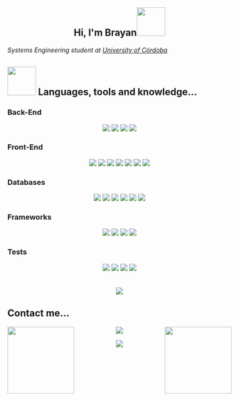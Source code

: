 <h2 align="center">Hi, I'm Brayan<img src="https://media.giphy.com/media/v1.Y2lkPTc5MGI3NjExbXluNTd2YnUyMzYyZDVqcnZ2N3lpZzk2eTFkeXU3bmppeGczc2R6MSZlcD12MV9pbnRlcm5hbF9naWZfYnlfaWQmY3Q9cw/Ev5a17WgHHX94jPhL0/giphy.gif" width="64"></img></h2>
<p><em>Systems Engineering student at <a href="https://www.unicordoba.edu.co/">University of Córdoba</a></em></p>

<!--
```javascript
const Brayan = {
    backEnd: [Java, Kotlin, Python, PHP],
    frontEnd: [JavaScript, TypeScript, HTML, CSS, SASS],
    databases: [MySql, PostgreSQL, SQLServer, MongoDB, Firestore],
    frameworks: [SringBoot, Angular, Vue, Scrum],
    tests: [JUnit, Selenium, Cucumber, Mockito],
    architecture: ["Microservices", "Event-Driven", "Three-Tier", "Monolithic"],
    challenge: "I am doing the #100DaysOfCode challenge focused on Java and Kotlin"
}
```
-->

<h2><img align="" src="https://media.giphy.com/media/v1.Y2lkPTc5MGI3NjExaGdyM3Q0dDM0cWd6bTBtZnZrZTZ4dDN2Y3g4cnEzM2Fyend1a3dwaCZlcD12MV9pbnRlcm5hbF9naWZfYnlfaWQmY3Q9cw/YEW4jqIDGdjhVsxXXr/giphy.gif" width="64"> </img>Languages, tools and knowledge...</h2>
<h3>Back-End</h3>
<div align="center">
    <img src="https://img.shields.io/badge/Java-E23135?style=for-the-badge&logo=openjdk&logoColor=white"></img>
    <img src="https://img.shields.io/badge/Kotlin-0095D5?&style=for-the-badge&logo=kotlin&logoColor=white"></img>
    <img src="https://img.shields.io/badge/Python-14354C?style=for-the-badge&logo=python&logoColor=white"></img>
    <img src="https://img.shields.io/badge/PHP-777BB4?style=for-the-badge&logo=php&logoColor=white"></img>
</div>
<h3>Front-End</h3>
<div align="center">
    <img src="https://img.shields.io/badge/JavaScript-323330?style=for-the-badge&logo=javascript&logoColor=F7DF1E"></img>
    <img src="https://img.shields.io/badge/TypeScript-007ACC?style=for-the-badge&logo=typescript&logoColor=white"></img>
    <img src="https://img.shields.io/badge/HTML5-E34F26?style=for-the-badge&logo=html5&logoColor=white"></img>
    <img src="https://img.shields.io/badge/CSS3-1572B6?style=for-the-badge&logo=css3&logoColor=white"></img>
    <img src="https://img.shields.io/badge/Sass-CC6699?style=for-the-badge&logo=sass&logoColor=white"></img>
    <img src="https://img.shields.io/badge/Node.js-43853D?style=for-the-badge&logo=node.js&logoColor=white"></img>
    <img src="https://img.shields.io/badge/Bootstrap-563D7C?style=for-the-badge&logo=bootstrap&logoColor=white"></img>
</div>
<h3>Databases</h3>
<div align="center">
    <img src="https://img.shields.io/badge/MySQL-005C84?style=for-the-badge&logo=mysql&logoColor=white"></img>
    <img src="https://img.shields.io/badge/PostgreSQL-316192?style=for-the-badge&logo=postgresql&logoColor=white"></img>
    <img src="https://img.shields.io/badge/SQLite-07405E?style=for-the-badge&logo=sqlite&logoColor=white"></img>
    <img src="https://img.shields.io/badge/Microsoft_SQL_Server-CC2927?style=for-the-badge&logo=microsoft-sql-server&logoColor=white"></img>
    <img src="https://img.shields.io/badge/MongoDB-4EA94B?style=for-the-badge&logo=mongodb&logoColor=white"></img>
    <img src="https://img.shields.io/badge/Firestore-DEB022?style=for-the-badge&logo=firebase&logoColor=white"></img>
</div>
<h3>Frameworks</h3>
<div align="center">
    <img src="https://img.shields.io/badge/Spring-6DB33F?style=for-the-badge&logo=spring&logoColor=white"></img>
    <img src="https://img.shields.io/badge/Angular-DD0031?style=for-the-badge&logo=angular&logoColor=white"></img>
    <img src="https://img.shields.io/badge/Vue.js-35495E?style=for-the-badge&logo=vue.js&logoColor=4FC08D"></img>
    <img src="https://img.shields.io/badge/Scrum-009FDA?style=for-the-badge&logo=scrumalliance&logoColor=white"></img>
</div>
<h3>Tests</h3>
<div align="center">
    <img src="https://img.shields.io/badge/JUnit-25A162?style=for-the-badge&logo=junit5&logoColor=white"></img>
    <img src="https://img.shields.io/badge/Selenium-43B02A?style=for-the-badge&logo=selenium&logoColor=white"></img>
    <img src="https://img.shields.io/badge/Cucumbe-23D96C?style=for-the-badge&logo=cucumber&logoColor=white"></img>
    <img src="https://img.shields.io/badge/Mockito-111324?style=for-the-badge&logo=campaignmonitor&logoColor=white"></img>
</div>
<br><br>
<div align="center">
    <img src="https://github-readme-stats.vercel.app/api/top-langs/?username=BrayanHF&theme=github_dark_dimmed"></img>
</div>


<h2>Contact me...</h2>
<img align="right" src="https://media.giphy.com/media/v1.Y2lkPTc5MGI3NjExOWh5YWlodXoxNDNtOXY1aWlnenh3ZXdxbGNwZW0xMXM1NGt6MHVpeCZlcD12MV9pbnRlcm5hbF9naWZfYnlfaWQmY3Q9Zw/vccj2vW1vvll6Xax50/giphy.gif" width="150"></img>
<img align="left" src="https://media.giphy.com/media/v1.Y2lkPTc5MGI3NjExdWZ1Mm9hNHRoemR0angxOWxnZjYxcXdhenh4MjJ0ZXdpdnQyYzF2cyZlcD12MV9pbnRlcm5hbF9naWZfYnlfaWQmY3Q9Zw/96B3lDoB9G54dT12fz/giphy.gif" width="150"></img>
<div align="center">
  <p>
    <a href="https://www.linkedin.com/in/brayanhf/">
      <img src="https://img.shields.io/badge/brayanhf-0077B5?style=for-the-badge&logo=linkedin&logoColor=white">
    </a>
  </p>
  <p>
    <a href="mailto:brayanhernandezfurnieles@gmail.com">
      <img src="https://img.shields.io/badge/brayanhernandezfurnieles@gmail.com-D14836?style=for-the-badge&logo=gmail&logoColor=white">
    </a>
  </p>
</div>
